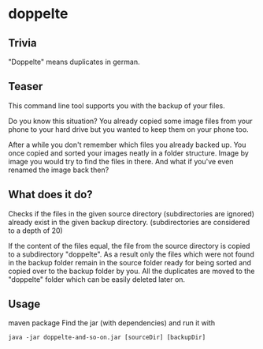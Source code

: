 # doppelte

## Trivia
"Doppelte" means duplicates in german.

## Teaser
This command line tool supports you with the backup of your files.

Do you know this situation?
You already copied some image files from your phone to your hard drive
but you wanted to keep them on your phone too.

After a while you don't remember which files you already backed up.
You once copied and sorted your images neatly in a folder structure.
Image by image you would try to find the files in there.
And what if you've even renamed the image back then?


## What does it do?
Checks if the files in the given source directory (subdirectories are ignored)
already exist in the given backup directory. (subdirectories are considered to a depth of 20)

If the content of the files equal, the file from the source directory is copied to
a subdirectory "doppelte".
As a result only the files which were not found in the backup folder remain in the source folder
ready for being sorted and copied over to the backup folder by you.
All the duplicates are moved to the "doppelte" folder which can be easily deleted later on.


## Usage
maven package
Find the jar (with dependencies) and run it with
```
java -jar doppelte-and-so-on.jar [sourceDir] [backupDir]
```
